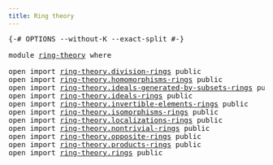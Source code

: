 ```yaml
---
title: Ring theory
---
```


<pre class="Agda"><a id="37" class="Symbol">{-#</a> <a id="41" class="Keyword">OPTIONS</a> <a id="49" class="Pragma">--without-K</a> <a id="61" class="Pragma">--exact-split</a> <a id="75" class="Symbol">#-}</a>

<a id="80" class="Keyword">module</a> <a id="87" href="ring-theory.html" class="Module">ring-theory</a> <a id="99" class="Keyword">where</a>

<a id="106" class="Keyword">open</a> <a id="111" class="Keyword">import</a> <a id="118" href="ring-theory.division-rings.html" class="Module">ring-theory.division-rings</a> <a id="145" class="Keyword">public</a>
<a id="152" class="Keyword">open</a> <a id="157" class="Keyword">import</a> <a id="164" href="ring-theory.homomorphisms-rings.html" class="Module">ring-theory.homomorphisms-rings</a> <a id="196" class="Keyword">public</a>
<a id="203" class="Keyword">open</a> <a id="208" class="Keyword">import</a> <a id="215" href="ring-theory.ideals-generated-by-subsets-rings.html" class="Module">ring-theory.ideals-generated-by-subsets-rings</a> <a id="261" class="Keyword">public</a>
<a id="268" class="Keyword">open</a> <a id="273" class="Keyword">import</a> <a id="280" href="ring-theory.ideals-rings.html" class="Module">ring-theory.ideals-rings</a> <a id="305" class="Keyword">public</a>
<a id="312" class="Keyword">open</a> <a id="317" class="Keyword">import</a> <a id="324" href="ring-theory.invertible-elements-rings.html" class="Module">ring-theory.invertible-elements-rings</a> <a id="362" class="Keyword">public</a>
<a id="369" class="Keyword">open</a> <a id="374" class="Keyword">import</a> <a id="381" href="ring-theory.isomorphisms-rings.html" class="Module">ring-theory.isomorphisms-rings</a> <a id="412" class="Keyword">public</a>
<a id="419" class="Keyword">open</a> <a id="424" class="Keyword">import</a> <a id="431" href="ring-theory.localizations-rings.html" class="Module">ring-theory.localizations-rings</a> <a id="463" class="Keyword">public</a>
<a id="470" class="Keyword">open</a> <a id="475" class="Keyword">import</a> <a id="482" href="ring-theory.nontrivial-rings.html" class="Module">ring-theory.nontrivial-rings</a> <a id="511" class="Keyword">public</a>
<a id="518" class="Keyword">open</a> <a id="523" class="Keyword">import</a> <a id="530" href="ring-theory.opposite-rings.html" class="Module">ring-theory.opposite-rings</a> <a id="557" class="Keyword">public</a>
<a id="564" class="Keyword">open</a> <a id="569" class="Keyword">import</a> <a id="576" href="ring-theory.products-rings.html" class="Module">ring-theory.products-rings</a> <a id="603" class="Keyword">public</a>
<a id="610" class="Keyword">open</a> <a id="615" class="Keyword">import</a> <a id="622" href="ring-theory.rings.html" class="Module">ring-theory.rings</a> <a id="640" class="Keyword">public</a>
</pre>